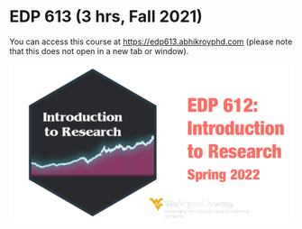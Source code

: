 # EDP 613 (3 hrs, Fall 2021)

You can access this course at https://edp613.abhikroyphd.com (please note that this does not open in a new tab or window).

![EDP 613 image](static/img/course_info.png)
